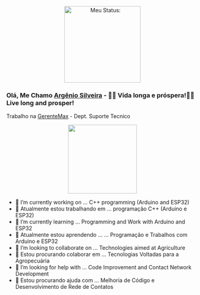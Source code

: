 <p align="center">
 <a href="https://github.com/Argenio">
  <img width="200px" src="https://lh3.googleusercontent.com/fife/AAWUweVdKczyuR4ssBLUuCc3RetLZcR_juXsRZEC2sWXTykdCJuK5Ia1QjjObElI11U96qcMEQwMjX2vBd-O95UwCJOnx0j5W4aHTxxi6u9jlHQrNyxM-9h7imlws4xb5VvCR474dhKlgeqc2BrR6COu_qnPb8PhTjssMlCKHrIzkHm0JSaJy7afC-xtymOcTpYJpOuAwmxgxzumSjNs2I14JyIessm5k9Lmz07RXDXFTtW8scAxC-clU_zKv1iU43Ex27LjA3IQd018XBCKNdJwx6ZWn9q5qfQa_LfNNsWISeBeRQZr9HSgbukY2Lvcb0pK_6VIuSWF7zb3lPSopaeFH3hoNafmBdr_wXR1dQ1lOb0w503cBj9HMiP3gQqxZGYkf43HqxnL7hic4It5pTWVavVT_YwEsZa4H288HX1su1MNd_HGR-gwge7qtih7znlzBXG-tLBtP9Sq5ntgeWSI5Wo0KJCAWMwMrRBrR4eI3KKia9c7gfcpC6GEGM6AupGwR76AVXKpimL4Hbq1GJ4gsSLk3Vi59aBfP9u8VgmYilIrX_YEsMZ1KWuDB24H2JPleqEj72mHW89O5BQb-oT8tnkvEJiREB1uoeh9rQWWv9WOAYpNye-lv6Qi-4BBH-2OhgyJf7v-CoDH8a0nwfG1uzdwsslnSffD879BdkkpHP_1N_KZSLCGHInopZuID9RWvcrXeJeR0lWEFs847bdTeNvHlYD7BKWWuQ=w958-h943-ft" align="center" alt="Meu Status:" />
 </a>
</p>

### Olá, Me Chamo [Argênio Silveira](https://github.com/Argenio) - 🖖🏿 Vida longa e próspera!🖖🏿Live long and prosper!
Trabalho na [GerenteMax](http://gerentemax.com/) - Dept. Suporte Tecnico
<div align="center">
 <a href="https://github.com/Argenio">
   <img height="180em" src="https://github-readme-stats.vercel.app/api?username=Argenio&show_icons=true&theme=github_dark&include_all_commits=true&count_private=true"/>
 </a>
</div>

- 🔭 I’m currently working on ... C++ programming (Arduino and ESP32)
- 🔭 Atualmente estou trabalhando em ... programação C++ (Arduino e ESP32)
- 🌱 I’m currently learning ... Programming and Work with Arduino and ESP32
- 🌱 Atualmente estou aprendendo ...  ... Programação e Trabalhos com Arduino e ESP32
- 👯 I’m looking to collaborate on ... Technologies aimed at Agriculture
- 👯 Estou procurando colaborar em ... Tecnologias Voltadas para a Agropecuária
- 🤔 I’m looking for help with ... Code Improvement and Contact Network Development
- 🤔 Estou procurando ajuda com ... Melhoria de Código e Desenvolvimento de Rede de Contatos
